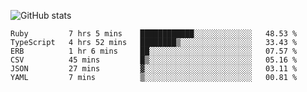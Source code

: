 ![GitHub stats](https://github-readme-stats.vercel.app/api?username=ksk001100&show_icons=true&theme=tokyonight)

<!--START_SECTION:waka-->

```text
Ruby         7 hrs 5 mins    ████████████░░░░░░░░░░░░░   48.53 %
TypeScript   4 hrs 52 mins   ████████▒░░░░░░░░░░░░░░░░   33.43 %
ERB          1 hr 6 mins     ██░░░░░░░░░░░░░░░░░░░░░░░   07.57 %
CSV          45 mins         █▒░░░░░░░░░░░░░░░░░░░░░░░   05.16 %
JSON         27 mins         ▓░░░░░░░░░░░░░░░░░░░░░░░░   03.11 %
YAML         7 mins          ▒░░░░░░░░░░░░░░░░░░░░░░░░   00.81 %
```

<!--END_SECTION:waka-->
